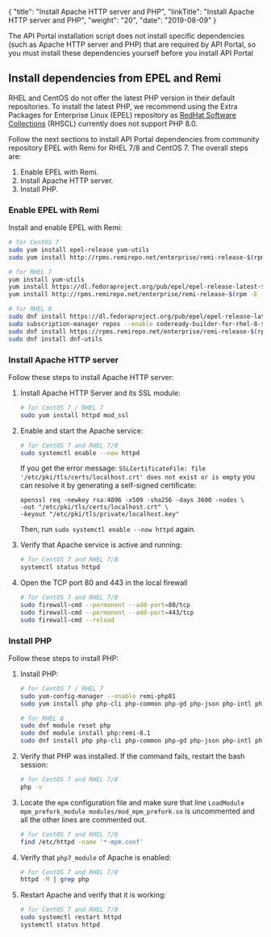 {
"title": "Install Apache HTTP server and PHP",
  "linkTitle": "Install Apache HTTP server and PHP",
  "weight": "20",
  "date": "2019-08-09"
}

The API Portal installation script does not install specific dependencies (such as Apache HTTP server and PHP) that are required by API Portal, so you must install these dependencies yourself before you install API Portal

## Install dependencies from EPEL and Remi

RHEL and CentOS do not offer the latest PHP version in their default repositories. To install the latest PHP, we recommend using the Extra Packages for Enterprise Linux (EPEL) repository as [RedHat Software Collections](https://www.softwarecollections.org/en/) (RHSCL) currently does not support PHP 8.0.

Follow the next sections to install API Portal dependencies from community repository EPEL with Remi for RHEL 7/8 and CentOS 7. The overall steps are:

1. Enable EPEL with Remi.
2. Install Apache HTTP server.
3. Install PHP.

### Enable EPEL with Remi

Install and enable EPEL with Remi:

```bash
# for CentOS 7
sudo yum install epel-release yum-utils
sudo yum install http://rpms.remirepo.net/enterprise/remi-release-$(rpm -E '%{rhel}').rpm
```

```bash
# for RHEL 7
yum install yum-utils
yum install https://dl.fedoraproject.org/pub/epel/epel-release-latest-$(rpm -E '%{rhel}').noarch.rpm
yum install http://rpms.remirepo.net/enterprise/remi-release-$(rpm -E '%{rhel}').rpm
```

```bash
# for RHEL 8
sudo dnf install https://dl.fedoraproject.org/pub/epel/epel-release-latest-$(rpm -E '%{rhel}').noarch.rpm
sudo subscription-manager repos --enable codeready-builder-for-rhel-8-$(arch)-rpms
sudo dnf install https://rpms.remirepo.net/enterprise/remi-release-$(rpm -E '%{rhel}').rpm
sudo dnf install dnf-utils
```

### Install Apache HTTP server

Follow these steps to install Apache HTTP server:

1. Install Apache HTTP Server and its SSL module:

   ```bash
   # for CentOS 7 / RHEL 7
   sudo yum install httpd mod_ssl
   ```
2. Enable and start the Apache service:

   ```bash
   # for CentOS 7 and RHEL 7/8
   sudo systemctl enable --now httpd
   ```

    If you get the error message: `SSLCertificateFile: file '/etc/pki/tls/certs/localhost.crt' does not exist or is empty` you can resolve it by generating a self-signed certificate:

   ```
   openssl req -newkey rsa:4096 -x509 -sha256 -days 3600 -nodes \
   -out "/etc/pki/tls/certs/localhost.crt" \
   -keyout "/etc/pki/tls/private/localhost.key"
   ```

    Then, run `sudo systemctl enable --now httpd` again.
3. Verify that Apache service is active and running:

   ```bash
   # for CentOS 7 and RHEL 7/8
   systemctl status httpd
   ```
4. Open the TCP port 80 and 443 in the local firewall

   ```bash
   # for CentOS 7 and RHEL 7/8
   sudo firewall-cmd --permanent --add-port=80/tcp
   sudo firewall-cmd --permanent --add-port=443/tcp
   sudo firewall-cmd --reload
   ```

### Install PHP

Follow these steps to install PHP:

1. Install PHP:

   ```bash
   # for CentOS 7 / RHEL 7
   sudo yum-config-manager --enable remi-php81
   sudo yum install php php-cli php-common php-gd php-json php-intl php-mbstring php-mysqlnd php-pdo php-xml php-pecl-zip
   ```

   ```bash
   # for RHEL 8
   sudo dnf module reset php
   sudo dnf module install php:remi-8.1
   sudo dnf install php php-cli php-common php-gd php-json php-intl php-mbstring php-mysqli php-openssl php-pdo php-xml php-zip
   ```
2. Verify that PHP was installed. If the command fails, restart the bash session:

   ```bash
   # for CentOS 7 and RHEL 7/8
   php -v
   ```
3. Locate the `mpm` configuration file and make sure that line `LoadModule mpm_prefork_module modules/mod_mpm_prefork.so` is uncommented and all the other lines are commented out.

   ```bash
   # for CentOS 7 and RHEL 7/8
   find /etc/httpd -name '*-mpm.conf'
   ```
4. Verify that `php7_module` of Apache is enabled:

   ```bash
   # for CentOS 7 and RHEL 7/8
   httpd -M | grep php
   ```
5. Restart Apache and verify that it is working:

   ```bash
   # for CentOS 7 and RHEL 7/8
   sudo systemctl restart httpd
   systemctl status httpd
   ```
